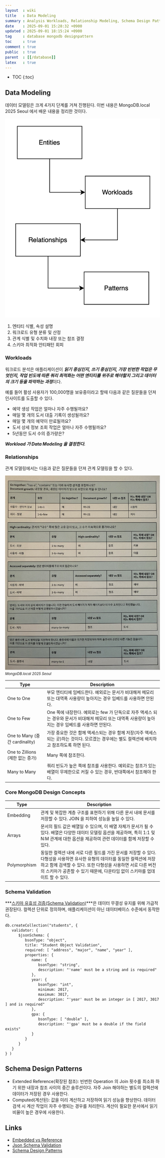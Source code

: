 ```yaml
---
layout  : wiki
title   : Data Modeling
summary : Analysis Workloads, Relationship Modeling, Schema Design Pattern
date    : 2025-09-01 15:28:32 +0900
updated : 2025-09-01 18:15:24 +0900
tag     : database mongodb designpattern
toc     : true
comment : true
public  : true
parent  : [[/database]]
latex   : true
---
```

* TOC
{:toc}

## Data Modeling

데이터 모델링은 크게 4가지 단계를 거쳐 진행된다. 이번 내용은 MongoDB.local 2025 Seoul 에서 배운 내용을 정리한 것이다.

![](/resource/wiki/database-modeling/modeling-steps.png)

1. 엔티티 식별, 속성 설명
2. 워크로드 유형 분류 및 산정
3. 관계 식별 및 수치화 내장 또는 참조 결정
4. 스키마 최적화 안티패턴 회피

### Workloads

워크로드 분석은 애플리케이션이 ***읽기 중심인지, 쓰기 중심인지, 가장 빈번한 작업은 무엇인지, 작업 빈도에 따른 쿼리 최적화는 어떤 엔티티를 위주로 해야할지 그리고 데이터의 크기 등을 파악하는 과정***이다.

예를 들어 활성 사용자가 100,000명을 보유중이라고 할때 다음과 같은 질문들을 던져 인사이트를 도출할 수 있다.

- 예약 생성 작업은 얼마나 자주 수행될까요?
- 매일 몇 개의 도서 대출 기록이 생성될까요?
- 매일 몇 개의 예약이 만료될까요?
- 도서 상세 정보 조회 작업은 얼마나 자주 수행될까요?
- 5년동안 도서 수의 증가량은?

***Workload 가 Data Modeling 을 결정한다.***

### Relationships

관계 모델링에서는 다음과 같은 질문들을 던져 관계 모델링을 할 수 있다.

![](/resource/wiki/database-modeling/relationship-modeling.jpeg)
*<small>MongoDB.local 2025 Seoul</small>*

| Type          | Description |
|---------------|-------------|
| One to One | 부모 엔티티에 임베드한다. 예외로는 문서가 비대해져 메모리 또는 대역폭 사용량이 높아지는 경우 임베드를 사용하면 안된다. |
| One to Few | One 쪽에 내장한다. 예외로는 few 가 단독으로 자주 액세스 되는 경우와 문서가 비대해져 메모리 또는 대역폭 사용량이 높아지는 경우 임베드를 사용하면 안된다. |
| One to Many (중간 cardinality) | 가장 중요한 것은 함께 액세스되는 경우 함께 저장(자주 액세스 되는 곳)하는 것이다. 모르겠는 경우에는 별도 컬렉션에 배치하고 참조하도록 하면 된다.
| One to Zillions (제한 없는 증가) | Many 쪽에 참조한다. |
| Many to Many | 쿼리 빈도가 높은 쪽에 참조를 사용한다. 예외로는 참조가 있는 배열이 무제한으로 커질 수 있는 경우, 반대쪽에서 참조해야 한다. |

### Core MongoDB Design Concepts

| Type          | Description |
|---------------|-------------|
| Embedding | 관계 및 복잡한 계층 구조를 표현하기 위해 다른 문서 내에 문서를 저장할 수 있다. JOIN 을 피하여 성능을 높일 수 있다. |
| Arrays | 문서의 필드 값은 배열일 수 있으며, 이 배열 자체가 문서가 될 수 있다. 배열은 다양한 데이터 모델링 옵션을 제공하며, 특히 1:1 및 N:M 관계에 대한 옵션을 제공하여 관련 데이터를 함께 저장할 수 있다. |
| Polymorphism | 동일한 컬렉션 내에 서로 다른 필드를 가진 문서를 저장할 수 있다. 다형성을 사용하면 유사한 유형의 데이터를 동일한 컬렉션에 저장하고 함께 검색할 수 있다. 또한 다형성을 사용하면 서로 다른 버전의 스키마가 공존할 수 있기 때문에, 다운타임 없이  스키마를 업데이트 할 수 있다.

### Schema Validation

***[스키마 유효성 검증(Schema Validation)](https://www.mongodb.com/ko-kr/docs/manual/core/schema-validation/)***은 데이터 무결성 유지를 위해 가급적 권장된다. 
컬렉션 단위로 정의하며, 애플리케이션이 아닌 데이터베이스 수준에서 동작한다.

```
db.createCollection("students", {
   validator: {
      $jsonSchema: {
         bsonType: "object",
         title: "Student Object Validation",
         required: [ "address", "major", "name", "year" ],
         properties: {
            name: {
               bsonType: "string",
               description: "'name' must be a string and is required"
            },
            year: {
               bsonType: "int",
               minimum: 2017,
               maximum: 3017,
               description: "'year' must be an integer in [ 2017, 3017 ] and is required"
            },
            gpa: {
               bsonType: [ "double" ],
               description: "'gpa' must be a double if the field exists"
            }
         }
      }
   }
} )
```

## Schema Design Patterns

- Extended Reference(확장된 참조): 빈번한 Operation 의 Join 횟수를 최소화 하기 위한 내장과 참조 사이의 중간 솔루션이다. 자주 Join 해야하는 별도의 컬렉션에 데이터가 저장된 경우 사용한다.
- Computed(계산된): 값을 미리 계산하고 저장하여 읽기 성능을 향상한다. 데이터 검색 시 계산 작업이 자주 수행되는 경우를 처리한다. 계산이 필요한 문서에서 읽기 비율이 높은 경우에 사용한다.

## Links

- [Embedded vs Reference](https://www.mongodb.com/ko-kr/docs/manual/data-modeling/concepts/embedding-vs-references/)
- [Json Schema Validation](https://www.mongodb.com/ko-kr/docs/manual/core/schema-validation/specify-json-schema/#specify-json-schema-validation)
- [Schema Design Patterns](https://www.mongodb.com/ko-kr/docs/manual/data-modeling/design-patterns/)